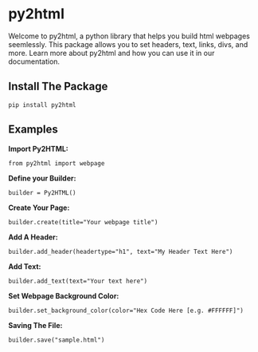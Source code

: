 # py2html

Welcome to py2html, a python library that helps you build html webpages seemlessly. This package allows you to set headers, text, links, divs, and more. Learn more about py2html and how you can use it in our documentation.

## Install The Package

`pip install py2html`

## Examples

**Import Py2HTML:**

`from py2html import webpage`

**Define your Builder:**

`builder = Py2HTML()`

**Create Your Page:**

`builder.create(title="Your webpage title")`

**Add A Header:**

`builder.add_header(headertype="h1", text="My Header Text Here")`

**Add Text:**

`builder.add_text(text="Your text here")`

**Set Webpage Background Color:**

`builder.set_background_color(color="Hex Code Here [e.g. #FFFFFF]")`

**Saving The File:**

`builder.save("sample.html")`
